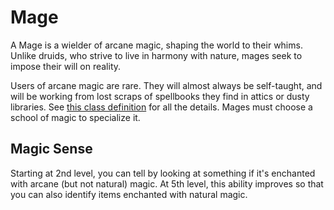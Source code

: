 # Mage

A Mage is a wielder of arcane magic, shaping the world to their whims.  Unlike druids, who strive to live in harmony with nature, mages seek to impose their will on reality.

Users of arcane magic are rare.  They will almost always be self-taught, and will be working from lost scraps of spellbooks they find in attics or dusty libraries.  See [this class definition](http://homebrewery.naturalcrit.com/share/H1wK2R3kZ) for all the details.  Mages must choose a school of magic to specialize it.

## Magic Sense

Starting at 2nd level, you can tell by looking at something if it's enchanted with arcane (but not natural) magic.  At 5th level, this ability improves so that you can also identify items enchanted with natural magic.



